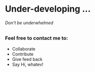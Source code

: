 # **Under-developing** ...
###### _Don't be underwhelmed_

### Feel free to contact me to:
 + Collaborate
 + Contribute
 + Give feed back
 + Say Hi, whatev!
